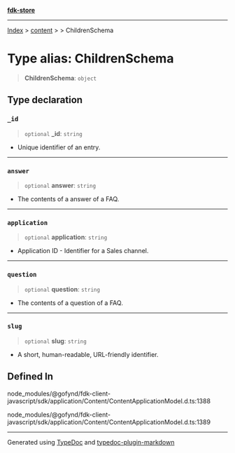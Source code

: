 [**fdk-store**](../../../README.md)
***

[Index](../../../API.md) > [content](../../README.md) > [<internal>](../README.md) > ChildrenSchema

# Type alias: ChildrenSchema

> **ChildrenSchema**: `object`

## Type declaration

### `_id`

> `optional` **\_id**: `string`

- Unique identifier of an entry.

***

### `answer`

> `optional` **answer**: `string`

- The contents of a answer of a FAQ.

***

### `application`

> `optional` **application**: `string`

- Application ID - Identifier for a Sales channel.

***

### `question`

> `optional` **question**: `string`

- The contents of a question of a FAQ.

***

### `slug`

> `optional` **slug**: `string`

- A short, human-readable, URL-friendly identifier.

## Defined In

node\_modules/@gofynd/fdk-client-javascript/sdk/application/Content/ContentApplicationModel.d.ts:1388

node\_modules/@gofynd/fdk-client-javascript/sdk/application/Content/ContentApplicationModel.d.ts:1389

***
Generated using [TypeDoc](https://typedoc.org/) and [typedoc-plugin-markdown](https://www.npmjs.com/package/typedoc-plugin-markdown)
